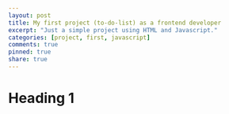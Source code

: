 ```yaml
---
layout: post
title: My first project (to-do-list) as a frontend developer
excerpt: "Just a simple project using HTML and Javascript."
categories: [project, first, javascript]
comments: true
pinned: true
share: true
---
```


# Heading 1


